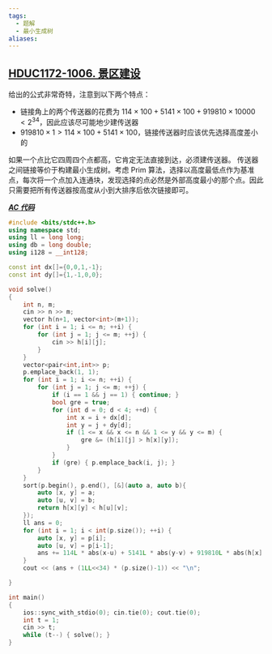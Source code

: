 ```yaml
---
tags:
  - 题解
  - 最小生成树
aliases:
---
```

## [HDUC1172-1006. 景区建设](https://acm.hdu.edu.cn/contest/problem?cid=1172&pid=1006)

给出的公式非常奇特，注意到以下两个特点：

- 链接角上的两个传送器的花费为 $114\times100+5141\times100+919810\times10000<2^{34}$，因此应该尽可能地少建传送器
- $919810\times 1>114\times100+5141\times100$，链接传送器时应该优先选择高度差小的

如果一个点比它四周四个点都高，它肯定无法直接到达，必须建传送器。
传送器之间链接等价于构建最小生成树。考虑 Prim 算法，选择以高度最低点作为基准点，每次将一个点加入连通块，发现选择的点必然是外部高度最小的那个点。因此只需要把所有传送器按高度从小到大排序后依次链接即可。

[***AC 代码***](https://acm.hdu.edu.cn/contest/view-code?cid=1172&rid=27674)

```cpp
#include <bits/stdc++.h>
using namespace std;
using ll = long long;
using db = long double;
using i128 = __int128;

const int dx[]={0,0,1,-1};
const int dy[]={1,-1,0,0};

void solve()
{
	int n, m;
	cin >> n >> m;
    vector h(n+1, vector<int>(m+1));
    for (int i = 1; i <= n; ++i) {
        for (int j = 1; j <= m; ++j) {
            cin >> h[i][j];
        }
    }
    vector<pair<int,int>> p;
    p.emplace_back(1, 1);
    for (int i = 1; i <= n; ++i) {
        for (int j = 1; j <= m; ++j) {
            if (i == 1 && j == 1) { continue; }
            bool gre = true;
            for (int d = 0; d < 4; ++d) {
                int x = i + dx[d];
                int y = j + dy[d];
                if (1 <= x && x <= n && 1 <= y && y <= m) {
                    gre &= (h[i][j] > h[x][y]);
                }
            }
            if (gre) { p.emplace_back(i, j); }
        }
    }
    sort(p.begin(), p.end(), [&](auto a, auto b){
        auto [x, y] = a;
        auto [u, v] = b;
        return h[x][y] < h[u][v];
    });
    ll ans = 0;
    for (int i = 1; i < int(p.size()); ++i) {
        auto [x, y] = p[i];
        auto [u, v] = p[i-1];
        ans += 114L * abs(x-u) + 5141L * abs(y-v) + 919810L * abs(h[x][y]-h[u][v]);
    }
    cout << (ans + (1LL<<34) * (p.size()-1)) << "\n";

}

int main()
{
	ios::sync_with_stdio(0); cin.tie(0); cout.tie(0); 
	int t = 1;
	cin >> t;
	while (t--) { solve(); }
}
```
